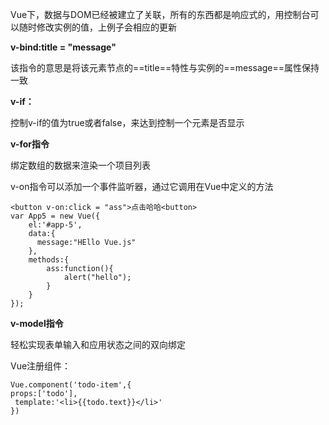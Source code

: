 Vue下，数据与DOM已经被建立了关联，所有的东西都是响应式的，用控制台可以随时修改实例的值，上例子会相应的更新

**v-bind:title = "message"**

该指令的意思是将该元素节点的==title==特性与实例的==message==属性保持一致

**v-if：**

控制v-if的值为true或者false，来达到控制一个元素是否显示

**v-for指令**

绑定数组的数据来渲染一个项目列表

v-on指令可以添加一个事件监听器，通过它调用在Vue中定义的方法


```
<button v-on:click = "ass">点击哈哈<button>
var App5 = new Vue({
    el:'#app-5',
    data:{
      message:"HEllo Vue.js"
    },
    methods:{
        ass:function(){
            alert("hello");
        }
    }
});
```
**v-model指令**

轻松实现表单输入和应用状态之间的双向绑定

Vue注册组件：


```
Vue.component('todo-item',{
props:['todo'],
 template:'<li>{{todo.text}}</li>'
})
```

